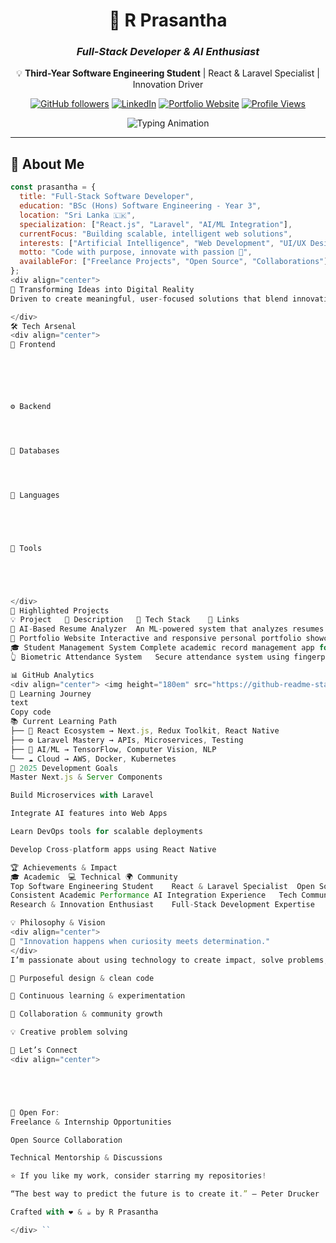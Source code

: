 <div align="center">

# 🚀 **R Prasantha**  
### *Full-Stack Developer & AI Enthusiast*  

💡 **Third-Year Software Engineering Student** | React & Laravel Specialist | Innovation Driver  

[![GitHub followers](https://img.shields.io/github/followers/Prasantha123123?label=Follow%20me&style=for-the-badge&color=0891b2&labelColor=1c1917)](https://github.com/Prasantha123123)
[![LinkedIn](https://img.shields.io/badge/LinkedIn-Connect-0077B5?style=for-the-badge&logo=linkedin&logoColor=white)](https://www.linkedin.com/in/prasantha-raman-8788aa262)
[![Portfolio Website](https://img.shields.io/badge/Portfolio-Live%20Website-FF5722?style=for-the-badge&logo=google-chrome&logoColor=white)](https://prasantha.netlify.app)
[![Profile Views](https://komarev.com/ghpvc/?username=Prasantha123123&color=0891b2&style=for-the-badge&label=Profile+Views)](https://github.com/Prasantha123123)

<img src="https://readme-typing-svg.herokuapp.com?font=Fira+Code&size=22&pause=1000&color=0891B2&center=true&vCenter=true&width=600&lines=Full-Stack+Developer+%7C+React+%26+Laravel;AI+Enthusiast+%7C+Software+Engineering+Student;Building+Tomorrow's+Digital+Solutions;Passionate+About+Innovation+%26+Clean+Code" alt="Typing Animation" />

</div>

---

## 🎯 **About Me**

```javascript
const prasantha = {
  title: "Full-Stack Software Developer",
  education: "BSc (Hons) Software Engineering - Year 3",
  location: "Sri Lanka 🇱🇰",
  specialization: ["React.js", "Laravel", "AI/ML Integration"],
  currentFocus: "Building scalable, intelligent web solutions",
  interests: ["Artificial Intelligence", "Web Development", "UI/UX Design"],
  motto: "Code with purpose, innovate with passion 🚀",
  availableFor: ["Freelance Projects", "Open Source", "Collaborations"]
};
<div align="center">
🌟 Transforming Ideas into Digital Reality
Driven to create meaningful, user-focused solutions that blend innovation with impact.

</div>
🛠 Tech Arsenal
<div align="center">
🎨 Frontend






⚙ Backend




💾 Databases




🧠 Languages





🔧 Tools





</div>
🚀 Highlighted Projects
💡 Project	📝 Description	🧩 Tech Stack	🔗 Links
🤖 AI-Based Resume Analyzer	An ML-powered system that analyzes resumes and gives smart insights for job seekers.	Python, React, Flask, NLP	Demo • Code
💼 Portfolio Website	Interactive and responsive personal portfolio showcasing skills & creativity.	React.js, Tailwind CSS	Live • Code
🎓 Student Management System	Complete academic record management app for educational institutions.	Java, Swing, MySQL	Code
👆 Biometric Attendance System	Secure attendance system using fingerprint recognition and live tracking.	Java, Biometric API, Database	Code

📊 GitHub Analytics
<div align="center"> <img height="180em" src="https://github-readme-stats.vercel.app/api?username=Prasantha123123&show_icons=true&theme=react&hide_border=true&bg_color=0D1117&title_color=58A6FF&icon_color=1F6FEB&text_color=C9D1D9"/> <img height="180em" src="https://github-readme-stats.vercel.app/api/top-langs/?username=Prasantha123123&layout=compact&theme=react&hide_border=true&bg_color=0D1117&title_color=58A6FF&text_color=C9D1D9"/> <img src="https://github-readme-streak-stats.herokuapp.com/?user=Prasantha123123&theme=react&hide_border=true&background=0D1117&stroke=58A6FF&ring=58A6FF&fire=FF6B6B" alt="GitHub Streak"/> <img src="https://github-readme-activity-graph.vercel.app/graph?username=Prasantha123123&theme=react-dark&bg_color=0D1117&color=58A6FF&line=1F6FEB&point=FF6B6B&area=true&hide_border=true"/> </div>
🧭 Learning Journey
text
Copy code
📚 Current Learning Path
├── 🎨 React Ecosystem → Next.js, Redux Toolkit, React Native
├── ⚙ Laravel Mastery → APIs, Microservices, Testing
├── 🤖 AI/ML → TensorFlow, Computer Vision, NLP
└── ☁ Cloud → AWS, Docker, Kubernetes
🚀 2025 Development Goals
Master Next.js & Server Components

Build Microservices with Laravel

Integrate AI features into Web Apps

Learn DevOps tools for scalable deployments

Develop Cross-platform apps using React Native

🏆 Achievements & Impact
🎓 Academic	💻 Technical	🌍 Community
Top Software Engineering Student	React & Laravel Specialist	Open Source Contributor
Consistent Academic Performance	AI Integration Experience	Tech Community Member
Research & Innovation Enthusiast	Full-Stack Development Expertise	Mentor & Collaborator

💡 Philosophy & Vision
<div align="center">
🌟 "Innovation happens when curiosity meets determination."
</div>
I’m passionate about using technology to create impact, solve problems, and inspire progress through:

🎯 Purposeful design & clean code

🚀 Continuous learning & experimentation

🤝 Collaboration & community growth

💡 Creative problem solving

🤝 Let’s Connect
<div align="center">





💼 Open For:
Freelance & Internship Opportunities

Open Source Collaboration

Technical Mentorship & Discussions

⭐ If you like my work, consider starring my repositories!

“The best way to predict the future is to create it.” — Peter Drucker

Crafted with ❤️ & ☕ by R Prasantha

</div> ``

